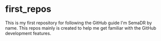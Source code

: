# first_repos
This is my first repository for following the GitHub guide
I'm SemaDR by name.
This repos mainly is created to help me get familiar with the GitHub development features.

